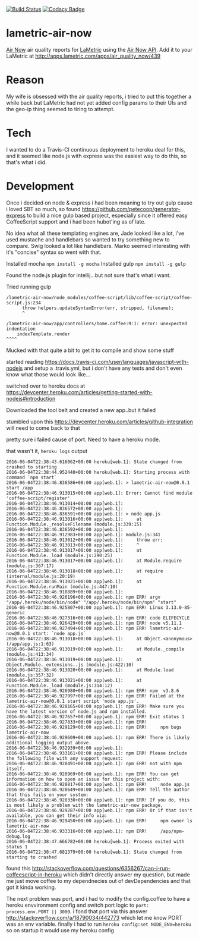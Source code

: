 [![Build Status](https://travis-ci.org/drdamour/lametric-air-now.svg?branch=master)](https://travis-ci.org/drdamour/lametric-air-now)
[![Codacy Badge](https://api.codacy.com/project/badge/Grade/907f896ca2154473b04e55fadaf09df6)](https://www.codacy.com/app/drdamour/lametric-air-now?utm_source=github.com&amp;utm_medium=referral&amp;utm_content=drdamour/lametric-air-now&amp;utm_campaign=Badge_Grade)

# lametric-air-now
[Air Now](https://www.airnow.gov/) air quality reports for [LaMetric](lametric.com) using the [Air Now API](http://.airnowapi.org).  Add it to your LaMetric at http://apps.lametric.com/apps/air_quality_now/439

# Reason
My wife is obsessed with the air quality reports, i tried to put this together a while back but LaMetric had not yet added config params to their UIs and the geo-ip thing seemed to tiring to attempt.

# Tech
I wanted to do a Travis-CI continuous deployment to heroku deal for this, and it seemed like node.js with express was the easiest way to do this, so that's what i did.

# Development
Once i decided on node & express i had been meaning to try out gulp cause i loved SBT so much, so found https://github.com/petecoop/generator-express to build a nice gulp based project, especially since it offered easy CoffeeScript support and i had been hubot'ing as of late.

No idea what all these templating engines are, Jade looked like a lot, i've used mustache and handlebars so wanted to try something new to compare.  Swig looked a lot like handlebars.  Marko seemed interesting with it's "concise" syntax so went with that.

Installed mocha ```npm install -g mocha```
Installed gulp ```npm install -g gulp```

Found the node.js plugin for intellij...but not sure that's what i want.

Tried running gulp

```
/lametric-air-now/node_modules/coffee-script/lib/coffee-script/coffee-script.js:234
      throw helpers.updateSyntaxError(err, stripped, filename);
      ^

/lametric-air-now/app/controllers/home.coffee:9:1: error: unexpected indentation
    indexTemplate.render
^^^^
```

Mucked with that quite a bit to get it to compile and show some stuff

started reading https://docs.travis-ci.com/user/languages/javascript-with-nodejs and setup a .travis.yml, but i don't have any tests and don't even know what those would look like...

switched over to heroku docs at https://devcenter.heroku.com/articles/getting-started-with-nodejs#introduction

Downloaded the tool belt and created a new app..but it failed

stumbled upon this https://devcenter.heroku.com/articles/github-integration will need to come back to that

pretty sure i failed cause of port.  Need to have a heroku mode.

that wasn't it, ```heroku logs``` output

```
2016-06-04T22:38:43.616062+00:00 heroku[web.1]: State changed from crashed to starting
2016-06-04T22:38:44.952440+00:00 heroku[web.1]: Starting process with command `npm start`
2016-06-04T22:38:46.836586+00:00 app[web.1]: > lametric-air-now@0.0.1 start /app
2016-06-04T22:38:46.913015+00:00 app[web.1]: Error: Cannot find module 'coffee-script/register'
2016-06-04T22:38:46.913014+00:00 app[web.1]:
2016-06-04T22:38:46.836572+00:00 app[web.1]:
2016-06-04T22:38:46.836591+00:00 app[web.1]: > node app.js
2016-06-04T22:38:46.913016+00:00 app[web.1]:     at Function.Module._resolveFilename (module.js:339:15)
2016-06-04T22:38:46.836592+00:00 app[web.1]:
2016-06-04T22:38:46.912983+00:00 app[web.1]: module.js:341
2016-06-04T22:38:46.913012+00:00 app[web.1]:     throw err;
2016-06-04T22:38:46.913013+00:00 app[web.1]:     ^
2016-06-04T22:38:46.913017+00:00 app[web.1]:     at Function.Module._load (module.js:290:25)
2016-06-04T22:38:46.913017+00:00 app[web.1]:     at Module.require (module.js:367:17)
2016-06-04T22:38:46.913018+00:00 app[web.1]:     at require (internal/module.js:20:19)
2016-06-04T22:38:46.913021+00:00 app[web.1]:     at Function.Module.runMain (module.js:447:10)
2016-06-04T22:38:46.918889+00:00 app[web.1]:
2016-06-04T22:38:46.926196+00:00 app[web.1]: npm ERR! argv "/app/.heroku/node/bin/node" "/app/.heroku/node/bin/npm" "start"
2016-06-04T22:38:46.925807+00:00 app[web.1]: npm ERR! Linux 3.13.0-85-generic
2016-06-04T22:38:46.927316+00:00 app[web.1]: npm ERR! code ELIFECYCLE
2016-06-04T22:38:46.926429+00:00 app[web.1]: npm ERR! node v5.11.1
2016-06-04T22:38:46.927494+00:00 app[web.1]: npm ERR! lametric-air-now@0.0.1 start: `node app.js`
2016-06-04T22:38:46.913018+00:00 app[web.1]:     at Object.<anonymous> (/app/app.js:1:63)
2016-06-04T22:38:46.913019+00:00 app[web.1]:     at Module._compile (module.js:413:34)
2016-06-04T22:38:46.913019+00:00 app[web.1]:     at Object.Module._extensions..js (module.js:422:10)
2016-06-04T22:38:46.913020+00:00 app[web.1]:     at Module.load (module.js:357:32)
2016-06-04T22:38:46.913021+00:00 app[web.1]:     at Function.Module._load (module.js:314:12)
2016-06-04T22:38:46.926980+00:00 app[web.1]: npm ERR! npm  v3.8.6
2016-06-04T22:38:46.927997+00:00 app[web.1]: npm ERR! Failed at the lametric-air-now@0.0.1 start script 'node app.js'.
2016-06-04T22:38:46.928165+00:00 app[web.1]: npm ERR! Make sure you have the latest version of node.js and npm installed.
2016-06-04T22:38:46.927657+00:00 app[web.1]: npm ERR! Exit status 1
2016-06-04T22:38:46.927833+00:00 app[web.1]: npm ERR!
2016-06-04T22:38:46.929129+00:00 app[web.1]: npm ERR!     npm bugs lametric-air-now
2016-06-04T22:38:46.929609+00:00 app[web.1]: npm ERR! There is likely additional logging output above.
2016-06-04T22:38:46.932939+00:00 app[web.1]:
2016-06-04T22:38:46.933161+00:00 app[web.1]: npm ERR! Please include the following file with any support request:
2016-06-04T22:38:46.928491+00:00 app[web.1]: npm ERR! not with npm itself.
2016-06-04T22:38:46.928969+00:00 app[web.1]: npm ERR! You can get information on how to open an issue for this project with:
2016-06-04T22:38:46.928817+00:00 app[web.1]: npm ERR!     node app.js
2016-06-04T22:38:46.928649+00:00 app[web.1]: npm ERR! Tell the author that this fails on your system:
2016-06-04T22:38:46.928330+00:00 app[web.1]: npm ERR! If you do, this is most likely a problem with the lametric-air-now package,
2016-06-04T22:38:46.929287+00:00 app[web.1]: npm ERR! Or if that isn't available, you can get their info via:
2016-06-04T22:38:46.929450+00:00 app[web.1]: npm ERR!     npm owner ls lametric-air-now
2016-06-04T22:38:46.933316+00:00 app[web.1]: npm ERR!     /app/npm-debug.log
2016-06-04T22:38:47.666782+00:00 heroku[web.1]: Process exited with status 1
2016-06-04T22:38:47.681379+00:00 heroku[web.1]: State changed from starting to crashed
```

found this http://stackoverflow.com/questions/6356267/can-i-run-coffeescript-in-heroku which didn't directly answer my question, but made me just move coffee to my dependnecies out of devDependencies and that got it kinda working.

The next problem was port, and i had to modify the config.coffee to have a heroku envvironment config and switch port logic to ```port: process.env.PORT || 3000```.  i fond that port via this answer http://stackoverflow.com/a/18790034/442773 which let me know PORT was an env variable.  finally i had to run ```heroku config:set NODE_ENV=heroku``` so on startup it would use my heroku config


